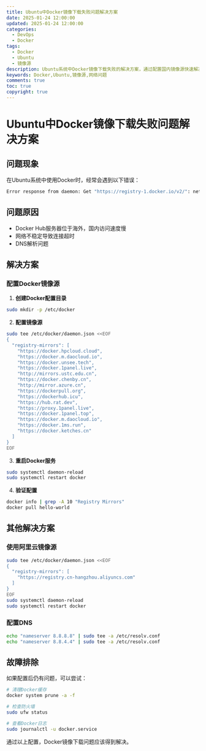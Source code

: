 ```yaml
---
title: Ubuntu中Docker镜像下载失败问题解决方案
date: 2025-01-24 12:00:00
updated: 2025-01-24 12:00:00
categories: 
  - DevOps
  - Docker
tags:
  - Docker
  - Ubuntu
  - 镜像源
description: Ubuntu系统中Docker镜像下载失败的解决方案，通过配置国内镜像源快速解决问题。
keywords: Docker,Ubuntu,镜像源,网络问题
comments: true
toc: true
copyright: true
---
```


# Ubuntu中Docker镜像下载失败问题解决方案

## 问题现象

在Ubuntu系统中使用Docker时，经常会遇到以下错误：

```bash
Error response from daemon: Get "https://registry-1.docker.io/v2/": net/http: request canceled while waiting for connection (Client.Timeout exceeded while awaiting headers)
```

## 问题原因

- Docker Hub服务器位于海外，国内访问速度慢
- 网络不稳定导致连接超时
- DNS解析问题

## 解决方案

### 配置Docker镜像源

1. **创建Docker配置目录**
```bash
sudo mkdir -p /etc/docker
```

2. **配置镜像源**
```bash
sudo tee /etc/docker/daemon.json <<EOF
{
  "registry-mirrors": [
    "https://docker.hpcloud.cloud",
    "https://docker.m.daocloud.io",
    "https://docker.unsee.tech",
    "https://docker.1panel.live",
    "http://mirrors.ustc.edu.cn",
    "https://docker.chenby.cn",
    "http://mirror.azure.cn",
    "https://dockerpull.org",
    "https://dockerhub.icu",
    "https://hub.rat.dev",
    "https://proxy.1panel.live",
    "https://docker.1panel.top",
    "https://docker.m.daocloud.io",
    "https://docker.1ms.run",
    "https://docker.ketches.cn"
  ]
}
EOF
```

3. **重启Docker服务**
```bash
sudo systemctl daemon-reload
sudo systemctl restart docker
```

4. **验证配置**
```bash
docker info | grep -A 10 "Registry Mirrors"
docker pull hello-world
```

## 其他解决方案

### 使用阿里云镜像源
```bash
sudo tee /etc/docker/daemon.json <<EOF
{
  "registry-mirrors": [
    "https://registry.cn-hangzhou.aliyuncs.com"
  ]
}
EOF
sudo systemctl daemon-reload
sudo systemctl restart docker
```

### 配置DNS
```bash
echo "nameserver 8.8.8.8" | sudo tee -a /etc/resolv.conf
echo "nameserver 8.8.4.4" | sudo tee -a /etc/resolv.conf
```

## 故障排除

如果配置后仍有问题，可以尝试：

```bash
# 清理Docker缓存
docker system prune -a -f

# 检查防火墙
sudo ufw status

# 查看Docker日志
sudo journalctl -u docker.service
```

通过以上配置，Docker镜像下载问题应该得到解决。
